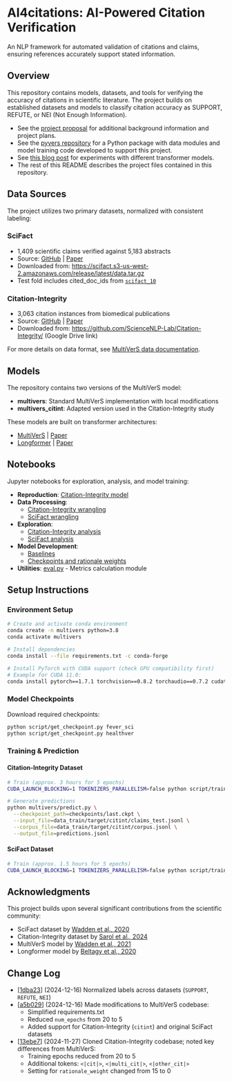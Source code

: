 # AI4citations: AI-Powered Citation Verification

An NLP framework for automated validation of citations and claims, ensuring references accurately support stated information.

## Overview

This repository contains models, datasets, and tools for verifying the accuracy of citations in scientific literature. The project builds on established datasets and models to classify citation accuracy as SUPPORT, REFUTE, or NEI (Not Enough Information).

- See the [project proposal](notebooks/00_Project-Proposal.md) for additional background information and project plans.
- See the [pyvers repository](https://github.com/jedick/pyvers) for a Python package with data modules and model training code developed to support this project.
- See [this blog post](https://jedick.github.io/blog/experimenting-with-transformer-models/) for experiments with different transformer models.
- The rest of this README describes the project files contained in this repository.

## Data Sources

The project utilizes two primary datasets, normalized with consistent labeling:

### SciFact
- 1,409 scientific claims verified against 5,183 abstracts
- Source: [GitHub](https://github.com/allenai/scifact) | [Paper](https://doi.org/10.18653/v1/2020.emnlp-main.609)
- Downloaded from: https://scifact.s3-us-west-2.amazonaws.com/release/latest/data.tar.gz
- Test fold includes cited_doc_ids from [`scifact_10`](https://github.com/dwadden/multivers/blob/main/script/get_data_train.sh)

### Citation-Integrity
- 3,063 citation instances from biomedical publications
- Source: [GitHub](https://github.com/ScienceNLP-Lab/Citation-Integrity/) | [Paper](https://doi.org/10.1093/bioinformatics/btae420)
- Downloaded from: https://github.com/ScienceNLP-Lab/Citation-Integrity/ (Google Drive link)

For more details on data format, see [MultiVerS data documentation](https://github.com/dwadden/multivers/blob/main/doc/data.md).

## Models

The repository contains two versions of the MultiVerS model:

- **multivers**: Standard MultiVerS implementation with local modifications
- **multivers_citint**: Adapted version used in the Citation-Integrity study

These models are built on transformer architectures:
- [MultiVerS](https://github.com/dwadden/multivers) | [Paper](https://doi.org/10.48550/arXiv.2112.01640)
- [Longformer](https://github.com/allenai/longformer) | [Paper](https://doi.org/10.48550/arXiv.2004.05150)

## Notebooks

Jupyter notebooks for exploration, analysis, and model training:

- **Reproduction**: [Citation-Integrity model](notebooks/01_Reproduction-of-Citation-Integrity.ipynb)
- **Data Processing**: 
  - [Citation-Integrity wrangling](notebooks/02_Data-Wrangling-for-Citation-Integrity.ipynb)
  - [SciFact wrangling](notebooks/03_Data-Wrangling-for-SciFact.ipynb)
- **Exploration**:
  - [Citation-Integrity analysis](notebooks/04_Data-Exploration-for-Citation-Integrity.ipynb)
  - [SciFact analysis](notebooks/05_Data-Exploration-for-SciFact.ipynb)
- **Model Development**:
  - [Baselines](notebooks/06_Baselines.ipynb)
  - [Checkpoints and rationale weights](notebooks/07_Checkpoints_and_Rationale_Weight.ipynb)
- **Utilities**: [eval.py](notebooks/eval.py) - Metrics calculation module

## Setup Instructions

### Environment Setup

```bash
# Create and activate conda environment
conda create -n multivers python=3.8
conda activate multivers

# Install dependencies
conda install --file requirements.txt -c conda-forge

# Install PyTorch with CUDA support (check GPU compatibility first)
# Example for CUDA 11.0:
conda install pytorch==1.7.1 torchvision==0.8.2 torchaudio==0.7.2 cudatoolkit=11.0 -c pytorch
```

### Model Checkpoints

Download required checkpoints:

```bash
python script/get_checkpoint.py fever_sci
python script/get_checkpoint.py healthver
```

### Training & Prediction

#### Citation-Integrity Dataset

```bash
# Train (approx. 3 hours for 5 epochs)
CUDA_LAUNCH_BLOCKING=1 TOKENIZERS_PARALLELISM=false python script/train_target.py --dataset citint --gpus=1 --gradient_checkpointing

# Generate predictions
python multivers/predict.py \
  --checkpoint_path=checkpoints/last.ckpt \
  --input_file=data_train/target/citint/claims_test.jsonl \
  --corpus_file=data_train/target/citint/corpus.jsonl \
  --output_file=predictions.jsonl
```

#### SciFact Dataset

```bash
# Train (approx. 1.5 hours for 5 epochs)
CUDA_LAUNCH_BLOCKING=1 TOKENIZERS_PARALLELISM=false python script/train_target.py --dataset scifact --gpus=1 --gradient_checkpointing
```

## Acknowledgments

This project builds upon several significant contributions from the scientific community:

- SciFact dataset by [Wadden et al., 2020](https://arxiv.org/abs/2004.14974)
- Citation-Integrity dataset by [Sarol et al., 2024](https://doi.org/10.1093/bioinformatics/btae420)
- MultiVerS model by [Wadden et al., 2021](https://doi.org/10.48550/arXiv.2112.01640)
- Longformer model by [Beltagy et al., 2020](https://doi.org/10.48550/arXiv.2004.05150)

## Change Log

- [[1dba23](https://github.com/jedick/AI4citations/commit/1dba23cd2cdef341ed37df76f2f37f50a4cfec03)] (2024-12-16) Normalized labels across datasets (`SUPPORT`, `REFUTE`, `NEI`)
- [[a5b029](https://github.com/jedick/AI4citations/commit/a5b0298ecbad2d2ab1ee02fad5487f966a29f6cf)] (2024-12-16) Made modifications to MultiVerS codebase:
  - Simplified requirements.txt
  - Reduced `num_epochs` from 20 to 5
  - Added support for Citation-Integrity (`citint`) and original SciFact datasets
- [[13ebe7](https://github.com/jedick/AI4citations/commit/13ebe74cb872e1344d352d630f11d4b8e4be67cf)] (2024-11-27) Cloned Citation-Integrity codebase; noted key differences from MultiVerS:
  - Training epochs reduced from 20 to 5
  - Additional tokens: `<|cit|>`, `<|multi_cit|>`, `<|other_cit|>`
  - Setting for `rationale_weight` changed from 15 to 0
